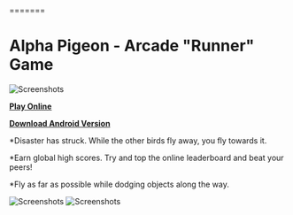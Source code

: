 =======
# Alpha Pigeon - Arcade "Runner" Game
![Screenshots](https://raw.githubusercontent.com/patpatchpatrick/alphapigeon/master/docs/cover.png)

[<b>Play Online</b>](https://patpatchpatrick.itch.io/alpha-pigeon)

<b>[Download Android Version</b>](https://www.amazon.com/Patrick-Doyle-Alpha-Pigeon/dp/B07PJXBS25/ref=sr_1_1?keywords=alpha+pigeon&qid=1552340070&s=mobile-apps&sr=1-1)

*Disaster has struck.  While the other birds fly away, you fly towards it.

*Earn global high scores.  Try and top the online leaderboard and beat your peers!

*Fly as far as possible while dodging objects along the way.

![Screenshots](https://raw.githubusercontent.com/patpatchpatrick/alphapigeon/master/docs/gameplay1.gif)
![Screenshots](https://raw.githubusercontent.com/patpatchpatrick/alphapigeon/master/docs/gameplay2.gif)


